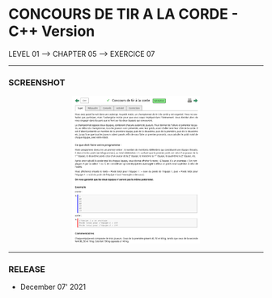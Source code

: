 # CONCOURS DE TIR A LA CORDE - C++ Version
LEVEL 01 --> CHAPTER 05 --> EXERCICE 07

---
### **SCREENSHOT**

<div align="center">
    <img
        src="https://github.com/Ayckinn/CPP/blob/main/FRANCE_IOI/LEVEL_01/Chapter_05/07_concours_tir_corde/tir_corde.png"
        alt="DEMO"
        style="width:50%">
</div>

---
### **RELEASE**

- December 07' 2021